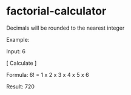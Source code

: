 # factorial-calculator

Decimals will be rounded to the nearest integer

Example:

Input: 6

[ Calculate ]

Formula:
6! = 1 x 2 x 3 x 4 x 5 x 6

Result:
720

